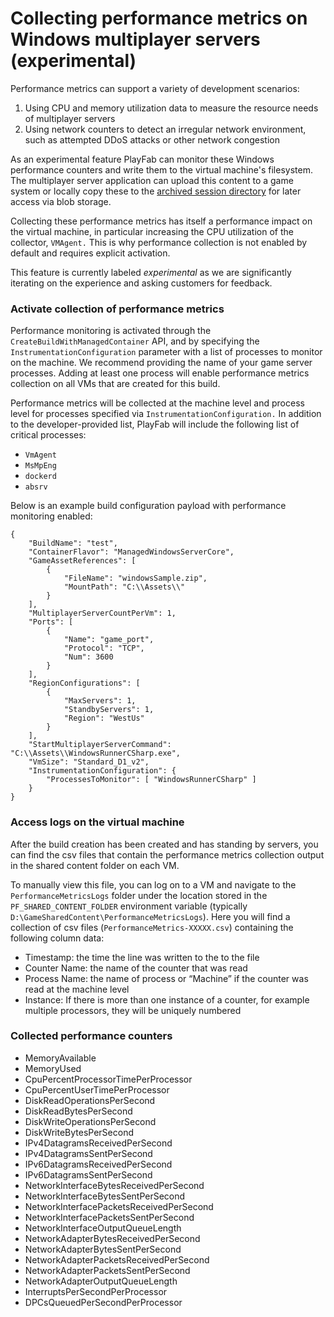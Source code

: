 # Collecting performance metrics on Windows multiplayer servers (experimental)
Performance metrics can support a variety of development scenarios:

1. Using CPU and memory utilization data to measure the resource needs of multiplayer servers
2. Using network counters to detect an irregular network environment, such as attempted DDoS attacks or other network congestion

As an experimental feature PlayFab can monitor these Windows performance counters and write them to the virtual machine's filesystem. The multiplayer server application can upload this content to a game system or locally copy these to the [archived session directory](https://docs.microsoft.com/en-us/gaming/playfab/features/multiplayer/servers/archiving-and-retrieving-multiplayer-server-logs) for later access via blob storage.

Collecting these performance metrics has itself a performance impact on the virtual machine, in particular increasing the CPU utilization of the collector, `VMAgent.` This is why performance collection is not enabled by default and requires explicit activation.

This feature is currently labeled *experimental* as we are significantly iterating on the experience and asking customers for feedback.

###	Activate collection of performance metrics

Performance monitoring is activated through the  `CreateBuildWithManagedContainer` API, and by specifying the `InstrumentationConfiguration` parameter with a list of processes to monitor on the machine. We recommend providing the name of your game server processes. Adding at least one process will enable performance metrics collection on all VMs that are created for this build.

Performance metrics will be collected at the machine level and process level for processes specified via `InstrumentationConfiguration.`  In addition to the developer-provided list, PlayFab will include the following  list of critical processes:

-  `VmAgent`
- `MsMpEng`
- `dockerd`
- `absrv`

Below is an example build configuration payload with performance monitoring enabled:
```
{
    "BuildName": "test",
    "ContainerFlavor": "ManagedWindowsServerCore",
    "GameAssetReferences": [
        {
            "FileName": "windowsSample.zip",
            "MountPath": "C:\\Assets\\"
        }
    ],
    "MultiplayerServerCountPerVm": 1,
    "Ports": [
        {
            "Name": "game_port",
            "Protocol": "TCP",
            "Num": 3600
        }
    ],
    "RegionConfigurations": [
        {
            "MaxServers": 1,
            "StandbyServers": 1,
            "Region": "WestUs"
        }
    ],
    "StartMultiplayerServerCommand": "C:\\Assets\\WindowsRunnerCSharp.exe",
    "VmSize": "Standard_D1_v2",
    "InstrumentationConfiguration": {
        "ProcessesToMonitor": [ "WindowsRunnerCSharp" ]
    }
}
```
### Access logs on the virtual machine
After the build creation has been created and has standing by servers, you can find the csv files that contain the performance metrics collection output in the shared content folder on each VM.

To manually view this file, you can log on to a VM and navigate to the `PerformanceMetricsLogs` folder under the location stored in the `PF_SHARED_CONTENT_FOLDER` environment variable (typically `D:\GameSharedContent\PerformanceMetricsLogs`). Here you will find a collection of csv files (`PerformanceMetrics-XXXXX.csv`) containing the following column data:

-	Timestamp: the time the line was written to the to the file
-	Counter Name: the name of the counter that was read
-	Process Name: the name of process or “Machine” if the counter was read at the machine level
-	Instance: If there is more than one instance of a counter, for example multiple processors, they will be uniquely numbered

### Collected performance counters

 - MemoryAvailable
 - MemoryUsed
 - CpuPercentProcessorTimePerProcessor
 - CpuPercentUserTimePerProcessor
 - DiskReadOperationsPerSecond
 - DiskReadBytesPerSecond
 - DiskWriteOperationsPerSecond
 - DiskWriteBytesPerSecond
 - IPv4DatagramsReceivedPerSecond
 - IPv4DatagramsSentPerSecond
 - IPv6DatagramsReceivedPerSecond
 - IPv6DatagramsSentPerSecond
 - NetworkInterfaceBytesReceivedPerSecond
 - NetworkInterfaceBytesSentPerSecond
 - NetworkInterfacePacketsReceivedPerSecond
 - NetworkInterfacePacketsSentPerSecond
 - NetworkInterfaceOutputQueueLength
 - NetworkAdapterBytesReceivedPerSecond
 - NetworkAdapterBytesSentPerSecond
 - NetworkAdapterPacketsReceivedPerSecond
 - NetworkAdapterPacketsSentPerSecond
 - NetworkAdapterOutputQueueLength
 - InterruptsPerSecondPerProcessor
 - DPCsQueuedPerSecondPerProcessor
